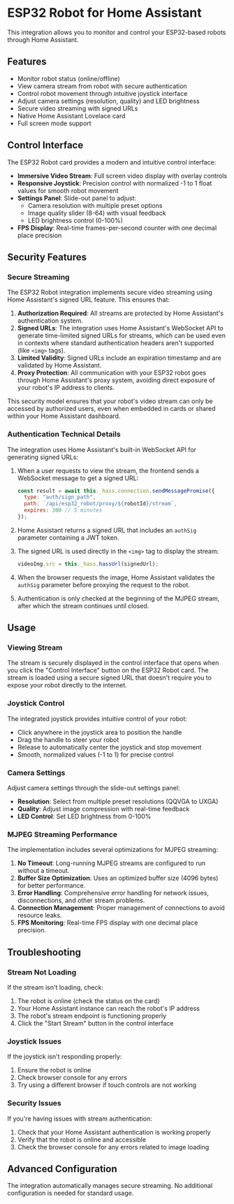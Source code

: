 # ESP32 Robot for Home Assistant

This integration allows you to monitor and control your ESP32-based robots through Home Assistant.

## Features

- Monitor robot status (online/offline)
- View camera stream from robot with secure authentication
- Control robot movement through intuitive joystick interface
- Adjust camera settings (resolution, quality) and LED brightness
- Secure video streaming with signed URLs
- Native Home Assistant Lovelace card
- Full screen mode support

## Control Interface

The ESP32 Robot card provides a modern and intuitive control interface:

- **Immersive Video Stream**: Full screen video display with overlay controls
- **Responsive Joystick**: Precision control with normalized -1 to 1 float values for smooth robot movement
- **Settings Panel**: Slide-out panel to adjust:
  - Camera resolution with multiple preset options
  - Image quality slider (8-64) with visual feedback
  - LED brightness control (0-100%)
- **FPS Display**: Real-time frames-per-second counter with one decimal place precision

## Security Features

### Secure Streaming

The ESP32 Robot integration implements secure video streaming using Home Assistant's signed URL feature. This ensures that:

1. **Authorization Required**: All streams are protected by Home Assistant's authentication system.
2. **Signed URLs**: The integration uses Home Assistant's WebSocket API to generate time-limited signed URLs for streams, which can be used even in contexts where standard authentication headers aren't supported (like `<img>` tags).
3. **Limited Validity**: Signed URLs include an expiration timestamp and are validated by Home Assistant.
4. **Proxy Protection**: All communication with your ESP32 robot goes through Home Assistant's proxy system, avoiding direct exposure of your robot's IP address to clients.

This security model ensures that your robot's video stream can only be accessed by authorized users, even when embedded in cards or shared within your Home Assistant dashboard.

### Authentication Technical Details

The integration uses Home Assistant's built-in WebSocket API for generating signed URLs:

1. When a user requests to view the stream, the frontend sends a WebSocket message to get a signed URL:
   ```javascript
   const result = await this._hass.connection.sendMessagePromise({
     type: "auth/sign_path",
     path: `/api/esp32_robot/proxy/${robotId}/stream`,
     expires: 300 // 5 minutes
   });
   ```

2. Home Assistant returns a signed URL that includes an `authSig` parameter containing a JWT token.

3. The signed URL is used directly in the `<img>` tag to display the stream:
   ```javascript
   videoImg.src = this._hass.hassUrl(signedUrl);
   ```

4. When the browser requests the image, Home Assistant validates the `authSig` parameter before proxying the request to the robot.

5. Authentication is only checked at the beginning of the MJPEG stream, after which the stream continues until closed.

## Usage

### Viewing Stream

The stream is securely displayed in the control interface that opens when you click the "Control Interface" button on the ESP32 Robot card. The stream is loaded using a secure signed URL that doesn't require you to expose your robot directly to the internet.

### Joystick Control

The integrated joystick provides intuitive control of your robot:
- Click anywhere in the joystick area to position the handle
- Drag the handle to steer your robot
- Release to automatically center the joystick and stop movement
- Smooth, normalized values (-1 to 1) for precise control

### Camera Settings

Adjust camera settings through the slide-out settings panel:
- **Resolution**: Select from multiple preset resolutions (QQVGA to UXGA)
- **Quality**: Adjust image compression with real-time feedback
- **LED Control**: Set LED brightness from 0-100%

### MJPEG Streaming Performance

The implementation includes several optimizations for MJPEG streaming:

1. **No Timeout**: Long-running MJPEG streams are configured to run without a timeout.
2. **Buffer Size Optimization**: Uses an optimized buffer size (4096 bytes) for better performance.
3. **Error Handling**: Comprehensive error handling for network issues, disconnections, and other stream problems.
4. **Connection Management**: Proper management of connections to avoid resource leaks.
5. **FPS Monitoring**: Real-time FPS display with one decimal place precision.

## Troubleshooting

### Stream Not Loading

If the stream isn't loading, check:

1. The robot is online (check the status on the card)
2. Your Home Assistant instance can reach the robot's IP address
3. The robot's stream endpoint is functioning properly
4. Click the "Start Stream" button in the control interface

### Joystick Issues

If the joystick isn't responding properly:

1. Ensure the robot is online
2. Check browser console for any errors
3. Try using a different browser if touch controls are not working

### Security Issues

If you're having issues with stream authentication:

1. Check that your Home Assistant authentication is working properly
2. Verify that the robot is online and accessible
3. Check the browser console for any errors related to image loading

## Advanced Configuration

The integration automatically manages secure streaming. No additional configuration is needed for standard usage. 